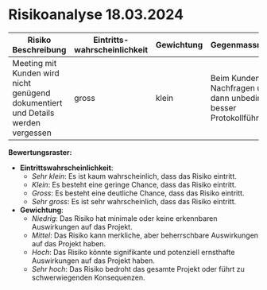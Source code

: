 # Risikoanalyse 18.03.2024

| Risiko Beschreibung                                                                                  | Eintritts-wahrscheinlichkeit | Gewichtung                                                                                                  | Gegenmassnahme                                                            |
| ---------------------------------------------------------------------------------------------------- | ---------------------------- | ----------------------------------------------------------------------------------------------------------- | ------------------------------------------------------------------------- |
| Meeting mit Kunden wird nicht genügend dokumentiert und Details werden vergessen                                 | gross                   | klein                                                                                                   | Beim Kunden Nachfragen und dann unbedingt besser Protokollführen |  


**Bewertungsraster:**

- **Eintrittswahrscheinlichkeit**:
  - _Sehr klein_: Es ist kaum wahrscheinlich, dass das Risiko eintritt.
  - _Klein_: Es besteht eine geringe Chance, dass das Risiko eintritt.
  - _Gross_: Es besteht eine deutliche Chance, dass das Risiko eintritt.
  - _Sehr gross_: Es ist sehr wahrscheinlich, dass das Risiko eintritt.
- **Gewichtung**:
  - _Niedrig_: Das Risiko hat minimale oder keine erkennbaren Auswirkungen auf das Projekt.
  - _Mittel_: Das Risiko kann merkliche, aber beherrschbare Auswirkungen auf das Projekt haben.
  - _Hoch_: Das Risiko könnte signifikante und potenziell ernsthafte Auswirkungen auf das Projekt haben.
  - _Sehr hoch_: Das Risiko bedroht das gesamte Projekt oder führt zu schwerwiegenden Konsequenzen.
